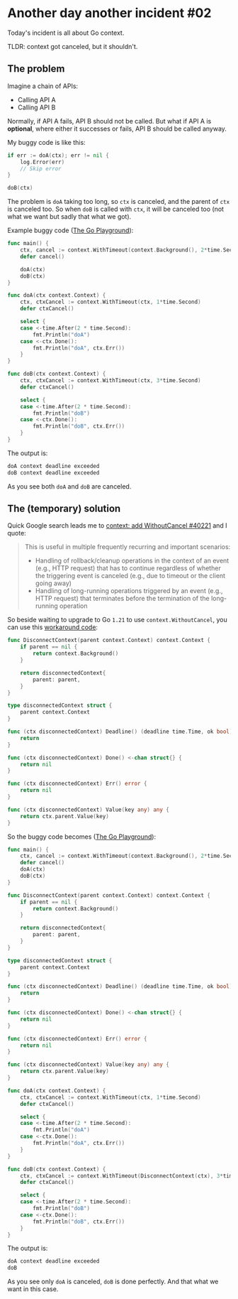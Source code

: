 # Another day another incident #02

Today's incident is all about Go context.

TLDR: context got canceled, but it shouldn't.

## The problem

Imagine a chain of APIs:

- Calling API A
- Calling API B

Normally, if API A fails, API B should not be called.
But what if API A is **optional**, where either it successes or fails, API B should be called anyway.

My buggy code is like this:

```go
if err := doA(ctx); err != nil {
    log.Error(err)
    // Skip error
}

doB(ctx)
```

The problem is `doA` taking too long, so `ctx` is canceled, and the parent of `ctx` is canceled too.
So when `doB` is called with `ctx`, it will be canceled too (not what we want but sadly that what we got).

Example buggy code ([The Go Playground](https://go.dev/play/p/p4S27Su16VH)):

```go
func main() {
	ctx, cancel := context.WithTimeout(context.Background(), 2*time.Second)
	defer cancel()

	doA(ctx)
	doB(ctx)
}

func doA(ctx context.Context) {
	ctx, ctxCancel := context.WithTimeout(ctx, 1*time.Second)
	defer ctxCancel()

	select {
	case <-time.After(2 * time.Second):
		fmt.Println("doA")
	case <-ctx.Done():
		fmt.Println("doA", ctx.Err())
	}
}

func doB(ctx context.Context) {
	ctx, ctxCancel := context.WithTimeout(ctx, 3*time.Second)
	defer ctxCancel()

	select {
	case <-time.After(2 * time.Second):
		fmt.Println("doB")
	case <-ctx.Done():
		fmt.Println("doB", ctx.Err())
	}
}
```

The output is:

```txt
doA context deadline exceeded
doB context deadline exceeded
```

As you see both `doA` and `doB` are canceled.

## The (temporary) solution

Quick Google search leads me to [context: add WithoutCancel #40221](https://github.com/golang/go/issues/40221) and I quote:

> This is useful in multiple frequently recurring and important scenarios:
>
> - Handling of rollback/cleanup operations in the context of an event (e.g., HTTP request) that has to continue regardless of whether the triggering event is canceled (e.g., due to timeout or the client going away)
> - Handling of long-running operations triggered by an event (e.g., HTTP request) that terminates before the termination of the long-running operation

So beside waiting to upgrade to Go `1.21` to use `context.WithoutCancel`, you can use this [workaround code](https://pkg.go.dev/context@master#WithoutCancel):

```go
func DisconnectContext(parent context.Context) context.Context {
	if parent == nil {
		return context.Background()
	}

	return disconnectedContext{
		parent: parent,
	}
}

type disconnectedContext struct {
	parent context.Context
}

func (ctx disconnectedContext) Deadline() (deadline time.Time, ok bool) {
	return
}

func (ctx disconnectedContext) Done() <-chan struct{} {
	return nil
}

func (ctx disconnectedContext) Err() error {
	return nil
}

func (ctx disconnectedContext) Value(key any) any {
	return ctx.parent.Value(key)
}
```

So the buggy code becomes ([The Go Playground](https://go.dev/play/p/oIU-WxEJ_F3)):

```go
func main() {
	ctx, cancel := context.WithTimeout(context.Background(), 2*time.Second)
	defer cancel()
	doA(ctx)
	doB(ctx)
}

func DisconnectContext(parent context.Context) context.Context {
	if parent == nil {
		return context.Background()
	}

	return disconnectedContext{
		parent: parent,
	}
}

type disconnectedContext struct {
	parent context.Context
}

func (ctx disconnectedContext) Deadline() (deadline time.Time, ok bool) {
	return
}

func (ctx disconnectedContext) Done() <-chan struct{} {
	return nil
}

func (ctx disconnectedContext) Err() error {
	return nil
}

func (ctx disconnectedContext) Value(key any) any {
	return ctx.parent.Value(key)
}

func doA(ctx context.Context) {
	ctx, ctxCancel := context.WithTimeout(ctx, 1*time.Second)
	defer ctxCancel()

	select {
	case <-time.After(2 * time.Second):
		fmt.Println("doA")
	case <-ctx.Done():
		fmt.Println("doA", ctx.Err())
	}
}

func doB(ctx context.Context) {
	ctx, ctxCancel := context.WithTimeout(DisconnectContext(ctx), 3*time.Second)
	defer ctxCancel()

	select {
	case <-time.After(2 * time.Second):
		fmt.Println("doB")
	case <-ctx.Done():
		fmt.Println("doB", ctx.Err())
	}
}
```

The output is:

```txt
doA context deadline exceeded
doB
```

As you see only `doA` is canceled, `doB` is done perfectly.
And that what we want in this case.
